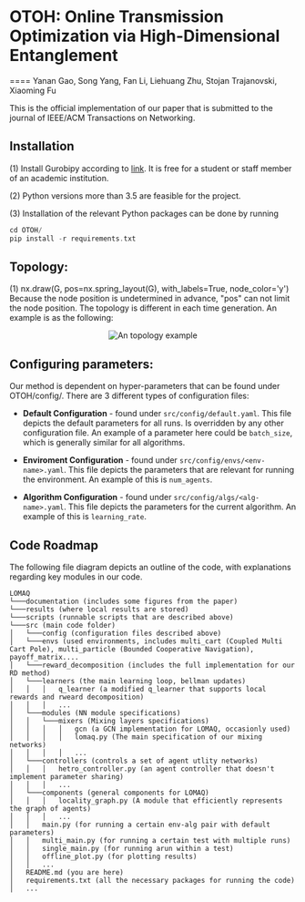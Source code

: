 # OTOH: Online Transmission Optimization via High-Dimensional Entanglement
====
Yanan Gao, Song Yang, Fan Li, Liehuang Zhu, Stojan Trajanovski, Xiaoming Fu

This is the official implementation of our paper that is submitted to the journal of IEEE/ACM Transactions on Networking.

## Installation
(1) Install Gurobipy according to [link](https://pypi.org/project/gurobipy/). It is free for a student or staff member of an academic institution.

(2) Python versions more than 3.5 are feasible for the project.

(3) Installation of the relevant Python packages can be done by running
```c
cd OTOH/
pip install -r requirements.txt
```

## Topology:

(1) nx.draw(G, pos=nx.spring_layout(G), with_labels=True, node_color='y') Because the node position is undetermined in advance, "pos" can not limit the node position. The topology is different in each time generation. An example is as the following:
<p align="center">
  <img src="https://github.com/yanangao1709/OTOH/assets/43428644/77cba931-fc9d-41ad-bc57-a77b1036f821" alt="An topology example"/>
</p>


## Configuring parameters:
Our method is dependent on hyper-parameters that can be found under OTOH/config/. There are 3 different types of configuration files:

* **Default Configuration** - found under `src/config/default.yaml`. This file depicts the default parameters
for all runs. Is overridden by any other configuration file. An example of a parameter here could be
  `batch_size`, which is generally similar for all algorithms. 

* **Enviroment Configuration** - found under `src/config/envs/<env-name>.yaml`. This file depicts the parameters
that are relevant for running the environment. An example of this is `num_agents`. 
  
* **Algorithm Configuration** - found under `src/config/algs/<alg-name>.yaml`. This file depicts the parameters
for the current algorithm. An example of this is `learning_rate`.

## Code Roadmap

The following file diagram depicts an outline of the code, with explanations
regarding key modules in our code. 

```
LOMAQ
└───documentation (includes some figures from the paper)   
└───results (where local results are stored)   
└───scripts (runnable scripts that are described above)  
└───src (main code folder)
│   └───config (configuration files described above)
│   └───envs (used environments, includes multi_cart (Coupled Multi Cart Pole), multi_particle (Bounded Cooperative Navigation), payoff_matrix....
│   └───reward_decomposition (includes the full implementation for our RD method)
│   └───learners (the main learning loop, bellman updates)
│   │   │   q_learner (a modified q_learner that supports local rewards and rweard decomposition)
│   │   │   ...
│   └───modules (NN module specifications)
│   │   └───mixers (Mixing layers specifications)
│   │   │   │   gcn (a GCN implementation for LOMAQ, occasionly used)
│   │   │   │   lomaq.py (The main specification of our mixing networks)
│   │   │   │   ...
│   └───controllers (controls a set of agent utlity networks)
│   │   │   hetro_controller.py (an agent controller that doesn't implement parameter sharing)
│   │   │   ...
│   └───components (general components for LOMAQ)
│   │   │   locality_graph.py (A module that efficiently represents the graph of agents)
│   │   │   ...
│   │   main.py (for running a certain env-alg pair with default parameters)
│   │   multi_main.py (for running a certain test with multiple runs)
│   │   single_main.py (for running arun within a test)
│   │   offline_plot.py (for plotting results)
│   │   ...
│   README.md (you are here)
│   requirements.txt (all the necessary packages for running the code)
│   ...
```
